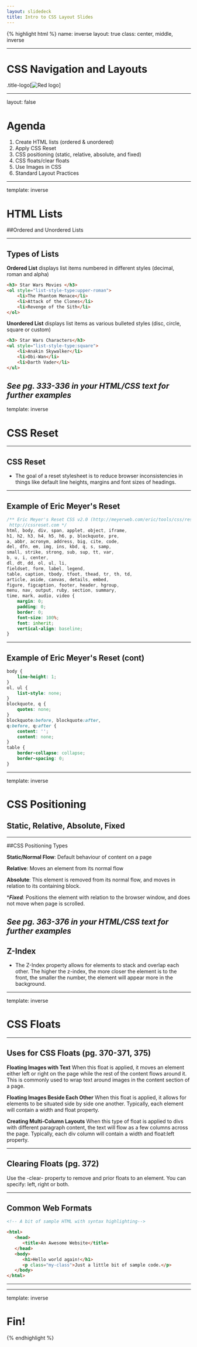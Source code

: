 ```yaml
---
layout: slidedeck
title: Intro to CSS Layout Slides
---
```


{% highlight html %}
name: inverse
layout: true
class: center, middle, inverse

---

# CSS Navigation and Layouts

.title-logo[![Red logo](../../public/img/red-logo-white.svg)]

---
layout: false

# Agenda

1. Create HTML lists (ordered & unordered)
2. Apply CSS Reset
3. CSS positioning (static, relative, absolute, and fixed)
4. CSS floats/clear floats
5. Use Images in CSS
6. Standard Layout Practices
---
template: inverse

# HTML Lists
##Ordered and Unordered Lists

---
## Types of Lists
**Ordered List** displays list items numbered in different styles (decimal, roman and alpha)

```html
<h3> Star Wars Movies </h3>
<ol style="list-style-type:upper-roman">
	<li>The Phantom Menace</li>
	<li>Attack of the Clones</li>
	<li>Revenge of the Sith</li>
</ol>
```

**Unordered List** displays list items as various bulleted styles (disc, circle, square or custom) 
```html
<h3> Star Wars Characters</h3>
<ul style="list-style-type:square">
	<li>Anakin Skywalker</li>
	<li>Obi-Wan</li>
	<li>Darth Vader</li>	
</ul>
```

*See pg. 333-336 in your HTML/CSS text for further examples* 
---

template: inverse

# CSS Reset

---
## CSS Reset
- The goal of a reset stylesheet is to reduce browser inconsistencies in things like default line heights, margins and font sizes of headings.

---
## Example of Eric Meyer's Reset
```css
/** Eric Meyer's Reset CSS v2.0 (http://meyerweb.com/eric/tools/css/reset/)
 http://cssreset.com */
html, body, div, span, applet, object, iframe,
h1, h2, h3, h4, h5, h6, p, blockquote, pre,
a, abbr, acronym, address, big, cite, code,
del, dfn, em, img, ins, kbd, q, s, samp,
small, strike, strong, sub, sup, tt, var,
b, u, i, center,
dl, dt, dd, ol, ul, li,
fieldset, form, label, legend,
table, caption, tbody, tfoot, thead, tr, th, td,
article, aside, canvas, details, embed, 
figure, figcaption, footer, header, hgroup, 
menu, nav, output, ruby, section, summary,
time, mark, audio, video {
	margin: 0;
	padding: 0;
	border: 0;
	font-size: 100%;
	font: inherit;
	vertical-align: baseline;
}
```
---
## Example of Eric Meyer's Reset (cont)
```css
body {
	line-height: 1;
}
ol, ul {
	list-style: none;
}
blockquote, q {
	quotes: none;
}
blockquote:before, blockquote:after,
q:before, q:after {
	content: '';
	content: none;
}
table {
	border-collapse: collapse;
	border-spacing: 0;
}
```
---

template: inverse

# CSS Positioning
## Static, Relative, Absolute, Fixed

---
##CSS Positioning Types

****Static/Normal Flow****: Default behaviour of content on a page

****Relative****: Moves an element from its normal flow

****Absolute****: This element is removed from its normal flow, and moves in relation to its containing block.

****Fixed***: Positions the element with relation to the browser window, and does not move when page is scrolled. 

*See pg. 363-376 in your HTML/CSS text for further examples* 
---

## Z-Index
- The Z-Index property allows for elements to stack and overlap each other. The higher the z-index, the more closer the element is to the front, the smaller the number, the element will appear more in the background. 
---
template: inverse

# CSS Floats

---

## Uses for CSS Floats (pg. 370-371, 375)
**Floating Images with Text** When this float is applied, it moves an element either left or right on the page while the rest of the content flows around it. This is commonly used to wrap text around images in the content section of a page.  

**Floating Images Beside Each Other** When this float is applied, it allows for elements to be situated side by side one another. Typically, each element will contain a width and float property.

**Creating Multi-Column Layouts** When this type of float is applied to divs with different paragraph content, the text will flow as a few columns across the page. Typically, each div column will contain a width and float:left property.

---
## Clearing Floats (pg. 372)
Use the -clear- property to remove and prior floats to an element. You can specify: left, right or both.



---

## Common Web Formats

```html
<!-- A bit of sample HTML with syntax highlighting-->

<html>
   <head>
      <title>An Awesome Website</title>
   </head>
   <body>
      <h1>Hello world again!</h1>
      <p class="my-class">Just a little bit of sample code.</p>
   </body>
</html>
```

---


---
template: inverse

# Fin!

{% endhighlight %}

